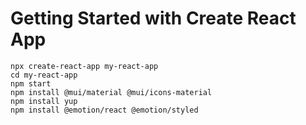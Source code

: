 # Getting Started with Create React App

`npx create-react-app my-react-app`<br>
`cd my-react-app`<br>
`npm start`<br>
`npm install @mui/material @mui/icons-material`<br>
`npm install yup`<br>
`npm install @emotion/react @emotion/styled`

